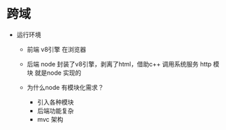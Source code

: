 # 跨域

- 运行环境
   - 前端
        v8引擎 在浏览器 
   - 后端 
        node  封装了v8引擎，剥离了html，借助c++ 调用系统服务
        http 模块 就是node 实现的

   - 为什么node 有模块化需求？
       - 引入各种模块
       - 后端功能复杂
       - mvc 架构  